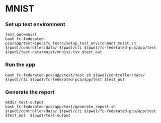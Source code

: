 # MNIST

### Set up test environment
```
test_out=mnist
bash fc-federated-pca/app/test/specifc_tests/setup_test_environment_mnist.sh $(pwd)/controller/data/ $(pwd)/cli $(pwd)/fc-federated-pca/app/test $(pwd)/test-data/mnist/mnnist.tsv $test_out

```
### Run the app
```
bash fc-federated-pca/app/test/test.sh $(pwd)/controller/data/ $(pwd)/cli $(pwd)/fc-federated-pca/app/test $test_out
```

### Generate the report
```
mkdir test-output
bash fc-federated-pca/app/test/generate_report.sh $(pwd)/controller/data/ $(pwd)/cli $(pwd)/fc-federated-pca/app/test $test_out  $(pwd)/test-output 
```
